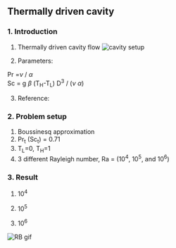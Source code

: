 ## Thermally driven cavity

### 1. Introduction
1) Thermally driven cavity flow
![cavity setup](images/cavity_setup.png)

2) Parameters:

Pr =$\nu$ / $\alpha$ \
Sc = g $\beta$ (T<sub>H</sub>-T<sub>L</sub>) D<sup>3</sup> / ($\nu$ $\alpha$)


3) Reference:

### 2. Problem setup
1) Boussinesq approximation
2) Pr<sub>t</sub> (Sc<sub>t</sub>) = 0.71
3) T<sub>L</sub>=0, T<sub>H</sub>=1
4) 3 different Rayleigh number,
Ra =
(10<sup>4</sup>, 10<sup>5</sup>, and 10<sup>6</sup>)

### 3. Result
1) 10<sup>4</sup>


2) 10<sup>5</sup>


3) 10<sup>6</sup>



![RB gif](Rayleigh-Benard/animation.gif)



